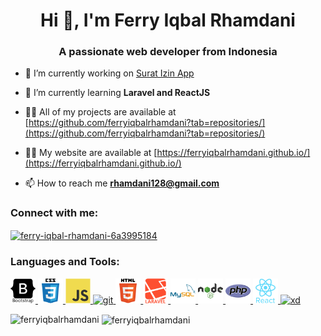 <h1 align="center">Hi 👋, I'm Ferry Iqbal Rhamdani</h1>
<h3 align="center">A passionate web developer from Indonesia</h3>

- 🔭 I’m currently working on [Surat Izin App](https://github.com/ferryiqbalrhamdani/surat-izin)

- 🌱 I’m currently learning **Laravel and ReactJS**

- 👨‍💻 All of my projects are available at [https://github.com/ferryiqbalrhamdani?tab=repositories/](https://github.com/ferryiqbalrhamdani?tab=repositories/)

- 👨‍💻 My website are available at [https://ferryiqbalrhamdani.github.io/](https://ferryiqbalrhamdani.github.io/)

- 📫 How to reach me **rhamdani128@gmail.com**

<h3 align="left">Connect with me:</h3>
<p align="left">
<a href="https://linkedin.com/in/ferry-iqbal-rhamdani-6a3995184" target="blank"><img align="center" src="https://raw.githubusercontent.com/rahuldkjain/github-profile-readme-generator/master/src/images/icons/Social/linked-in-alt.svg" alt="ferry-iqbal-rhamdani-6a3995184" height="30" width="40" /></a>
</p>

<h3 align="left">Languages and Tools:</h3>
<p align="left"> <a href="https://getbootstrap.com" target="_blank" rel="noreferrer"> <img src="https://raw.githubusercontent.com/devicons/devicon/master/icons/bootstrap/bootstrap-plain-wordmark.svg" alt="bootstrap" width="40" height="40"/> </a> <a href="https://www.w3schools.com/css/" target="_blank" rel="noreferrer"> <img src="https://raw.githubusercontent.com/devicons/devicon/master/icons/css3/css3-original-wordmark.svg" alt="css3" width="40" height="40"/> </a> <a href="https://developer.mozilla.org/en-US/docs/Web/JavaScript" target="_blank" rel="noreferrer"> <img src="https://raw.githubusercontent.com/devicons/devicon/master/icons/javascript/javascript-original.svg" alt="javascript" width="40" height="40"/> </a> <a href="https://git-scm.com/" target="_blank" rel="noreferrer"> <img src="https://www.vectorlogo.zone/logos/git-scm/git-scm-icon.svg" alt="git" width="40" height="40"/> </a> <a href="https://www.w3.org/html/" target="_blank" rel="noreferrer"> <img src="https://raw.githubusercontent.com/devicons/devicon/master/icons/html5/html5-original-wordmark.svg" alt="html5" width="40" height="40"/> </a> <a href="https://laravel.com/" target="_blank" rel="noreferrer"> <img src="https://raw.githubusercontent.com/devicons/devicon/master/icons/laravel/laravel-plain-wordmark.svg" alt="laravel" width="40" height="40"/> </a> <a href="https://www.mysql.com/" target="_blank" rel="noreferrer"> <img src="https://raw.githubusercontent.com/devicons/devicon/master/icons/mysql/mysql-original-wordmark.svg" alt="mysql" width="40" height="40"/> </a> <a href="https://nodejs.org" target="_blank" rel="noreferrer"> <img src="https://raw.githubusercontent.com/devicons/devicon/master/icons/nodejs/nodejs-original-wordmark.svg" alt="nodejs" width="40" height="40"/> </a> <a href="https://www.php.net" target="_blank" rel="noreferrer"> <img src="https://raw.githubusercontent.com/devicons/devicon/master/icons/php/php-original.svg" alt="php" width="40" height="40"/> </a> <a href="https://reactjs.org/" target="_blank" rel="noreferrer"> <img src="https://raw.githubusercontent.com/devicons/devicon/master/icons/react/react-original-wordmark.svg" alt="react" width="40" height="40"/> </a> <a href="https://www.adobe.com/products/xd.html" target="_blank" rel="noreferrer"> <img src="https://cdn.worldvectorlogo.com/logos/adobe-xd.svg" alt="xd" width="40" height="40"/> </a> </p>

<p><img align="left" src="https://github-readme-stats.vercel.app/api/top-langs?username=ferryiqbalrhamdani&show_icons=true&locale=en&layout=compact" alt="ferryiqbalrhamdani" /></p>

<p>&nbsp;<img align="center" src="https://github-readme-stats.vercel.app/api?username=ferryiqbalrhamdani&show_icons=true&locale=en" alt="ferryiqbalrhamdani" /></p>
